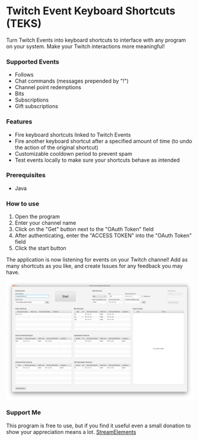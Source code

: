 # Twitch Event Keyboard Shortcuts (TEKS)
Turn Twitch Events into keyboard shortcuts to interface with any program on your system. Make your Twitch interactions more meaningful!

### Supported Events
- Follows
- Chat commands (messages prepended by "!")
- Channel point redemptions
- Bits
- Subscriptions
- Gift subscriptions

### Features
- Fire keyboard shortcuts linked to Twitch Events
- Fire another keyboard shortcut after a specified amount of time (to undo the action of the original shortcut)
- Customizable cooldown period to prevent spam
- Test events locally to make sure your shortcuts behave as intended

### Prerequisites
- Java

### How to use
1. Open the program
2. Enter your channel name
3. Click on the "Get" button next to the "OAuth Token" field
4. After authenticating, enter the "ACCESS TOKEN" into the "OAuth Token" field
5. Click the start button

The application is now listening for events on your Twitch channel! Add as many shortcuts as you like, and create Issues for any feedback you may have.

![Demo Image](https://github.com/Rexios80/Twitch-Event-Keyboard-Shortcuts/blob/master/demo.png)

### Support Me
This program is free to use, but if you find it useful even a small donation to show your appreciation means a lot.
[StreamElements](https://streamelements.com/rexios85/tip)
